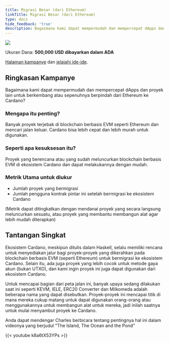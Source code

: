 ```yaml
---
title: Migrasi Besar (dari Ethereum)
linkTitle: Migrasi Besar (dari Ethereum)
type: docs
hide_feedback: 'true'
description: Bagaimana kami dapat mempermudah dan mempercepat dApps dan proyek lain untuk berkembang atau sepenuhnya berpindah dari Ethereum ke Cardano?
---
```


<img src="https://cardano.ideascale.com/community-library/accounts/93/936143/Public/16-The-Great-Migration-from-Ethereum-76ace0.png" class="">

Ukuran Dana: **500,000 USD dibayarkan dalam ADA**

[Halaman kampanye](https://cardano.ideascale.com/c/idea/382642) dan [jelajahi ide-ide](https://cardano.ideascale.com/c/campaigns/26448/stage/all/ideas/unspecified).

## Ringkasan Kampanye

Bagaimana kami dapat mempermudah dan mempercepat dApps dan proyek lain untuk berkembang atau sepenuhnya berpindah dari Ethereum ke Cardano?

### Mengapa itu penting?

Banyak proyek terjebak di blockchain berbasis EVM seperti Ethereum dan mencari jalan keluar. Cardano bisa lebih cepat dan lebih murah untuk digunakan.

### Seperti apa kesuksesan itu?

Proyek yang berencana atau yang sudah meluncurkan blockchain berbasis EVM di ekosistem Cardano dan dapat melakukannya dengan mudah.

### Metrik Utama untuk diukur

- Jumlah proyek yang bermigrasi
- Jumlah pengguna kontrak pintar ini setelah bermigrasi ke ekosistem Cardano

(Metrik dapat ditingkatkan dengan mendanai proyek yang secara langsung meluncurkan sesuatu, atau proyek yang membantu membangun alat agar lebih mudah diterapkan)

## Tantangan Singkat

Ekosistem Cardano, meskipun ditulis dalam Haskell, selalu memiliki rencana untuk menyediakan jalur bagi proyek-proyek yang dikerahkan pada blockchain berbasis EVM (seperti Ethereum) untuk bermigrasi ke ekosistem Cardano. Selain itu, ada juga proyek yang lebih cocok untuk metode gaya akun (bukan UTXO), dan kami ingin proyek ini juga dapat digunakan dari ekosistem Cardano.

Untuk mencapai bagian dari peta jalan ini, banyak upaya sedang dilakukan saat ini seperti KEVM, IELE, ERC20 Converter dan Milkomeda adalah beberapa nama yang dapat disebutkan. Proyek-proyek ini mencapai titik di mana mereka cukup matang untuk dapat digunakan orang-orang atau menggunakannya untuk membangun alat untuk mereka, jadi inilah saatnya untuk mulai menyambut proyek ke Cardano.

Anda dapat mendengar Charles berbicara tentang pentingnya hal ini dalam videonya yang berjudul "The Island, The Ocean and the Pond"

{{&lt; youtube k8a6tX53YPs &gt;}}
